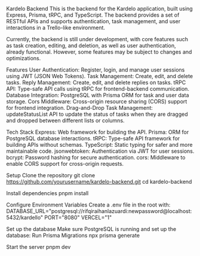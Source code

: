 Kardelo Backend
This is the backend for the Kardelo application, built using Express, Prisma, tRPC, and TypeScript. The backend provides a set of RESTful APIs and supports authentication, task management, and user interactions in a Trello-like environment.

Currently, the backend is still under development, with core features such as task creation, editing, and deletion, as well as user authentication, already functional. However, some features may be subject to changes and optimizations.

Features
User Authentication: Register, login, and manage user sessions using JWT (JSON Web Tokens). Task Management: Create, edit, and delete tasks. Reply Management: Create, edit, and delete replies on tasks. tRPC API: Type-safe API calls using tRPC for frontend-backend communication. Database Integration: PostgreSQL with Prisma ORM for task and user data storage. Cors Middleware: Cross-origin resource sharing (CORS) support for frontend integration. Drag-and-Drop Task Management: updateStatusList API to update the status of tasks when they are dragged and dropped between different lists or columns.

Tech Stack
Express: Web framework for building the API. Prisma: ORM for PostgreSQL database interactions. tRPC: Type-safe API framework for building APIs without schemas. TypeScript: Static typing for safer and more maintainable code. jsonwebtoken: Authentication via JWT for user sessions. bcrypt: Password hashing for secure authentication. cors: Middleware to enable CORS support for cross-origin requests.

Setup
Clone the repository
git clone https://github.com/yourusername/kardelo-backend.git cd kardelo-backend

Install dependencies pnpm install

Configure Environment Variables Create a .env file in the root with:
DATABASE_URL="postgresql://rifqiraihanlazuardi:newpassword@localhost:5432/kardello" PORT="8080" VERCEL="1"

Set up the database Make sure PostgreSQL is running and set up the database:
Run Prisma Migrations 
npx prisma generate 

Start the server 
pnpm dev
